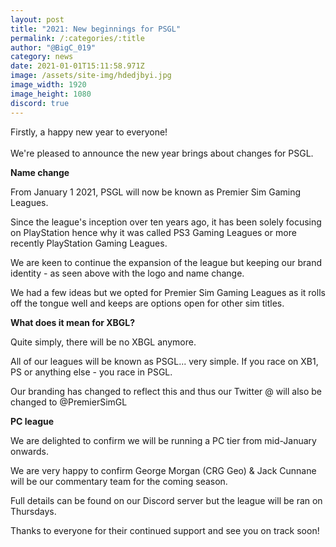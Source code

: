```yaml
---
layout: post
title: "2021: New beginnings for PSGL"
permalink: /:categories/:title
author: "@BigC_019"
category: news
date: 2021-01-01T15:11:58.971Z
image: /assets/site-img/hdedjbyi.jpg
image_width: 1920
image_height: 1080
discord: true
---
```

Firstly, a happy new year to everyone!\
\
We're pleased to announce the new year brings about changes for PSGL.

<!--more-->

**Name change**

From January 1 2021, PSGL will now be known as Premier Sim Gaming Leagues.

Since the league's inception over ten years ago, it has been solely focusing on PlayStation hence why it was called PS3 Gaming Leagues or more recently PlayStation Gaming Leagues.

We are keen to continue the expansion of the league but keeping our brand identity - as seen above with the logo and name change.

We had a few ideas but we opted for Premier Sim Gaming Leagues as it rolls off the tongue well and keeps are options open for other sim titles.

**What does it mean for XBGL?**

Quite simply, there will be no XBGL anymore.

All of our leagues will be known as PSGL... very simple. If you race on XB1, PS or anything else - you race in PSGL.

Our branding has changed to reflect this and thus our Twitter @ will also be changed to @PremierSimGL

**PC league**

We are delighted to confirm we will be running a PC tier from mid-January onwards.

We are very happy to confirm George Morgan (CRG Geo) & Jack Cunnane will be our commentary team for the coming season.

Full details can be found on our Discord server but the league will be ran on Thursdays.

Thanks to everyone for their continued support and see you on track soon!